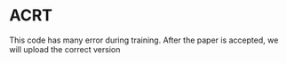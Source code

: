 # ACRT
This code has many error during training. After the paper is accepted, we will upload the correct version
